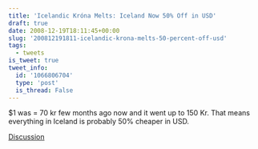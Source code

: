 ```yaml
---
title: 'Icelandic Króna Melts: Iceland Now 50% Off in USD'
draft: true
date: 2008-12-19T18:11:45+00:00
slug: '200812191811-icelandic-krona-melts-50-percent-off-usd'
tags:
  - tweets
is_tweet: true
tweet_info:
  id: '1066806704'
  type: 'post'
  is_thread: False
---
```




$1 was = 70 kr few months ago now and it went up to 150 Kr. That means  everything in Iceland is probably 50% cheaper in USD.

[Discussion](https://x.com/sytelus/status/1066806704)
